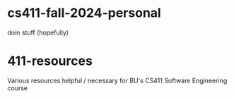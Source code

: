 # cs411-fall-2024-personal
doin stuff (hopefully)

# 411-resources

Various resources helpful / necessary for BU's CS411 Software Engineering course
